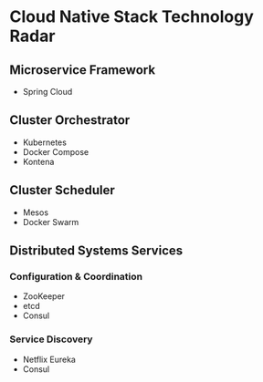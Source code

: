# Cloud Native Stack Technology Radar

## Microservice Framework
 * Spring Cloud

## Cluster Orchestrator
 * Kubernetes
 * Docker Compose
 * Kontena

## Cluster Scheduler
 * Mesos
 * Docker Swarm

## Distributed Systems Services
### Configuration & Coordination
 * ZooKeeper
 * etcd
 * Consul
### Service Discovery
 * Netflix Eureka
 * Consul
